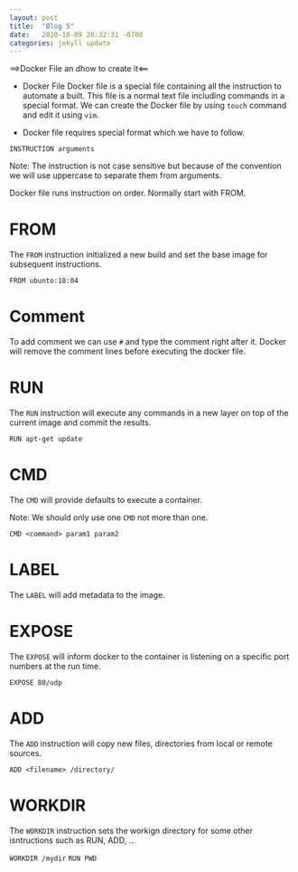 ```yaml
---
layout: post
title:  "Blog 5"
date:   2020-10-09 20:32:31 -0700
categories: jekyll update
---
```



==>Docker File an dhow to create it<==

- Docker File
Docker file is a special file containing all the instruction to automate  a built. This file is a normal text file including commands in a special format. 
We can create the Docker file by using `touch` command and edit it using `vim`.


- Docker file requires special format which we have to follow.

`INSTRUCTION arguments`

Note: The instruction is not case sensitive but because of the convention we will use uppercase to separate them from arguments. 

Docker file runs instruction on order. Normally start with FROM. 


# FROM #
The `FROM` instruction initialized a new build and set the base image for subsequent instructions. 

`FROM ubunto:18:04`


# Comment #
To add comment we can use `#` and type the comment right after it. Docker will remove the comment lines before executing the docker file. 


# RUN # 
The `RUN` instruction will execute any commands in a new layer on top of the current image and commit the results.

`RUN apt-get update`


# CMD #
The `CMD`  will provide defaults to execute a container. 

Note: We should only use one `CMD` not more than one. 

`CMD <command> param1 param2`


# LABEL # 
The `LABEL` will add metadata to the image. 

# EXPOSE #
The `EXPOSE` will inform docker to the container is listening on a specific port numbers at the run time.

`EXPOSE 80/udp`


# ADD #
The `ADD` instruction will copy new files, directories from local or remote sources. 

`ADD <filename> /directory/`


# WORKDIR #

The `WORKDIR` instruction sets the workign directory for some other isntructions such as RUN, ADD, ...

`WORKDIR /mydir`
`RUN PWD`




